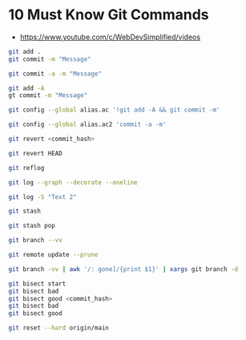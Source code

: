 # 10 Must Know Git Commands

* <https://www.youtube.com/c/WebDevSimplified/videos>

```bash
git add .
git commit -m "Message"
```

```bash
git commit -a -m "Message"
```

```bash
git add -A
gt commit -m "Message"
```

```bash
git config --global alias.ac '!git add -A && git commit -m'
```

```bash
git config --global alias.ac2 'commit -a -m'
```

```bash
git revert <commit_hash>
```

```bash
git revert HEAD
```

```bash
git reflog
```

```bash
git log --graph --decorate --oneline
```

```bash
git log -S "Text 2"
```

```bash
git stash
```

```bash
git stash pop
```

```bash
git branch --vv
```

```bash
git remote update --prune
```

```bash
git branch -vv | awk '/: gone]/{print $1}' | xargs git branch -d
```

```bash
git bisect start
git bisect bad
git bisect good <commit_hash>
git bisect bad
git bisect good
```

```bash
git reset --hard origin/main
```

